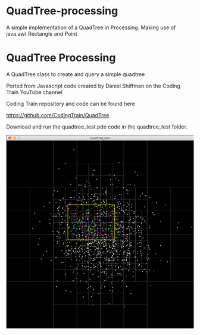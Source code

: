 # QuadTree-processing
A simple implementation of a QuadTree in Processing. Making use of java.awt Rectangle and Point

# QuadTree Processing

A QuadTree class to create and query a simple quadtree

Ported from Javascript code created by Daniel Shiffman on the Coding Train YouTube channel

Coding Train repository and code can be found here

<https://github.com/CodingTrain/QuadTree>

Download and run the quadtree_test.pde code in the quadtree_test folder.


![quadtree-processing](https://github.com/AndrewCraigie/QuadTree-processing/blob/master/quadtree-processing.png)
